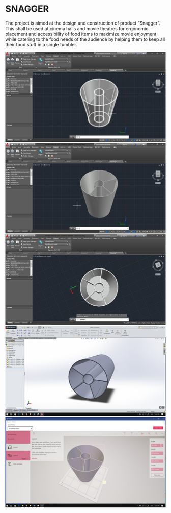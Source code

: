 # SNAGGER

The project is aimed at the design and construction of
product “Snagger”. This shall be used at cinema halls and movie
theatres for ergonomic placement and accessibility of food items
to maximize movie enjoyment while catering to the food needs of
the audience by helping them to keep all their food stuff in a
single tumbler.

![](cadandothers/Screenshot(2).png)
![](cadandothers/Screenshot(3).png)
![](cadandothers/Screenshot(4).png)
![](screenshots/Screenshot(111).png)
![](screenshots/Screenshot(112).png)
